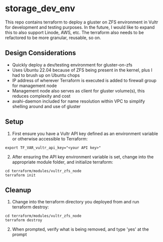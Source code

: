 # storage_dev_env

This repo contains terraform to deploy a gluster on ZFS environment in Vultr for development and testing purposes.  In the future, I would like to expand this to also support Linode, AWS, etc. The terraform also needs to be refactored to be more granular, reusable, so on. 
## Design Considerations

* Quickly deploy a dev/testing environment for gluster-on-zfs
* Uses Ubuntu 22.04 because of ZFS being present in the kernel, plus I had to brush up on Ubuntu chops
* IP address of wherever Terraform is executed is added to firewall group for management node
* Management node also serves as client for gluster volume(s), this reduces complexity and cost
* avahi-daemon included for name resolution within VPC to simplify shelling around and use of gluster


## Setup
1. First ensure you have a Vultr API key defined as an environment variable or otherwise accessible to Terraform:
```
export TF_VAR_vultr_api_key="<your API key>"

```

2. After ensuring the API key environment variable is set, change into the appropriate module folder, and initialize terraform:
```
cd terraform/modules/vultr_zfs_node
terraform init
```

## Cleanup

1. Change into the terraform directory you deployed from and run terraform destroy:
```
cd terraform/modules/vultr_zfs_node
terraform destroy
```
2. When prompted, verify what is being removed, and type 'yes' at the prompt